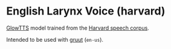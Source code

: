 # English Larynx Voice (harvard)

[GlowTTS](https://github.com/rhasspy/glow-tts-train) model trained from the [Harvard speech corpus](https://salford.figshare.com/collections/HARVARD_speech_corpus_-_audio_recording_2019/4437578/1).

Intended to be used with [gruut](https://github.com/rhasspy/gruut) (`en-us`).
